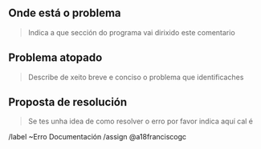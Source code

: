 ## Onde está o problema

> Indica a que sección do programa vai dirixido este comentario

## Problema atopado

> Describe de xeito breve e conciso o problema que identificaches

## Proposta de resolución

> Se tes unha idea de como resolver o erro por favor indica aquí cal é

<!-- Non modificar esta parte, serve para automatizar o proceso de asignación de tarefas -->
/label ~Erro Documentación
/assign @a18franciscogc

